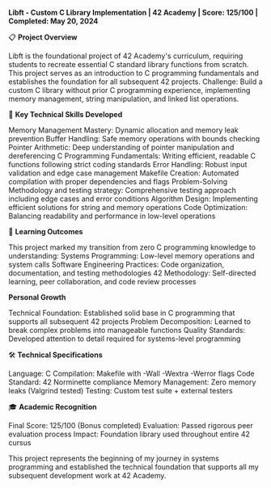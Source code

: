 **Libft - Custom C Library Implementation | 42 Academy | Score: 125/100 | Completed: May 20, 2024**

📋 **Project Overview**

Libft is the foundational project of 42 Academy's curriculum, requiring students to recreate essential C standard library functions from scratch. This project serves as an introduction to C programming fundamentals and establishes the foundation for all subsequent 42 projects.
Challenge: Build a custom C library without prior C programming experience, implementing memory management, string manipulation, and linked list operations.

🔧 **Key Technical Skills Developed**

Memory Management Mastery: Dynamic allocation and memory leak prevention
Buffer Handling: Safe memory operations with bounds checking
Pointer Arithmetic: Deep understanding of pointer manipulation and dereferencing
C Programming Fundamentals: Writing efficient, readable C functions following strict coding standards
Error Handling: Robust input validation and edge case management
Makefile Creation: Automated compilation with proper dependencies and flags
Problem-Solving Methodology and testing strategy: Comprehensive testing approach including edge cases and error conditions
Algorithm Design: Implementing efficient solutions for string and memory operations
Code Optimization: Balancing readability and performance in low-level operations

🚀 **Learning Outcomes**

This project marked my transition from zero C programming knowledge to understanding:
Systems Programming: Low-level memory operations and system calls
Software Engineering Practices: Code organization, documentation, and testing methodologies
42 Methodology: Self-directed learning, peer collaboration, and code review processes

**Personal Growth**

Technical Foundation: Established solid base in C programming that supports all subsequent 42 projects
Problem Decomposition: Learned to break complex problems into manageable functions
Quality Standards: Developed attention to detail required for systems-level programming

🛠️ **Technical Specifications**

Language: C
Compilation: Makefile with -Wall -Wextra -Werror flags
Code Standard: 42 Norminette compliance
Memory Management: Zero memory leaks (Valgrind tested)
Testing: Custom test suite + external testers


🎓 **Academic Recognition**

Final Score: 125/100 (Bonus completed)
Evaluation: Passed rigorous peer evaluation process
Impact: Foundation library used throughout entire 42 cursus

This project represents the beginning of my journey in systems programming and established the technical foundation that supports all my subsequent development work at 42 Academy.
